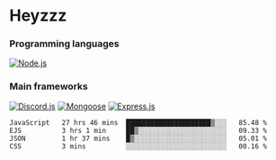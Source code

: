# Heyzzz  

### Programming languages  

[![Node.js](https://img.shields.io/badge/-Node.js-262626?style=for-the-badge)](https://nodejs.org/ru)

### Main frameworks

[![Discord.js](https://img.shields.io/badge/-Discord.js-262626?style=for-the-badge)](https://www.npmjs.com/package/discord.js) [![Mongoose](https://img.shields.io/badge/-Mongoose-262626?style=for-the-badge)](https://www.npmjs.com/package/mongoose) [![Express.js](https://img.shields.io/badge/-Express.js-262626?style=for-the-badge)](https://www.npmjs.com/package/express)
<!--START_SECTION:waka-->
```text
JavaScript   27 hrs 46 mins  █████████████████████▒░░░   85.48 % 
EJS          3 hrs 1 min     ██▒░░░░░░░░░░░░░░░░░░░░░░   09.33 % 
JSON         1 hr 37 mins    █▒░░░░░░░░░░░░░░░░░░░░░░░   05.01 % 
CSS          3 mins          ░░░░░░░░░░░░░░░░░░░░░░░░░   00.16 % 
```
<!--END_SECTION:waka-->
